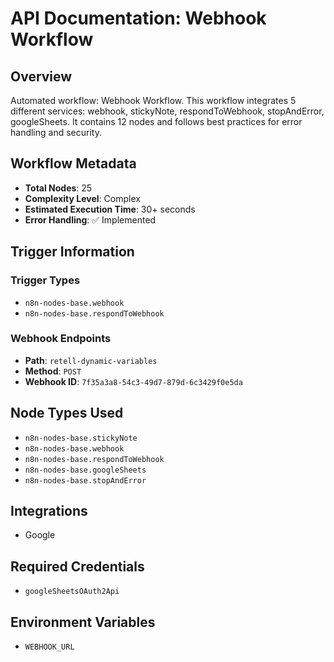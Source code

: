 # API Documentation: Webhook Workflow

## Overview
Automated workflow: Webhook Workflow. This workflow integrates 5 different services: webhook, stickyNote, respondToWebhook, stopAndError, googleSheets. It contains 12 nodes and follows best practices for error handling and security.

## Workflow Metadata
- **Total Nodes**: 25
- **Complexity Level**: Complex
- **Estimated Execution Time**: 30+ seconds
- **Error Handling**: ✅ Implemented

## Trigger Information
### Trigger Types
- `n8n-nodes-base.webhook`
- `n8n-nodes-base.respondToWebhook`

### Webhook Endpoints
- **Path**: `retell-dynamic-variables`
- **Method**: `POST`
- **Webhook ID**: `7f35a3a8-54c3-49d7-879d-6c3429f0e5da`


## Node Types Used
- `n8n-nodes-base.stickyNote`
- `n8n-nodes-base.webhook`
- `n8n-nodes-base.respondToWebhook`
- `n8n-nodes-base.googleSheets`
- `n8n-nodes-base.stopAndError`

## Integrations
- Google

## Required Credentials
- `googleSheetsOAuth2Api`

## Environment Variables
- `WEBHOOK_URL`
